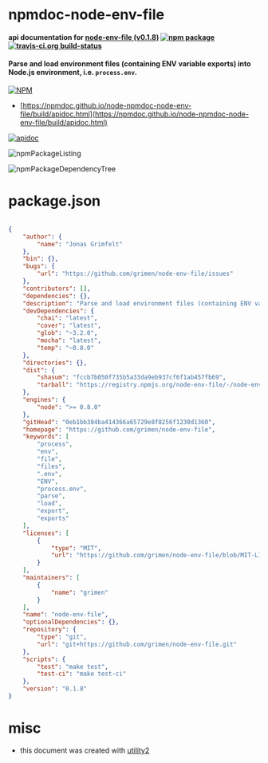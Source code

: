 # npmdoc-node-env-file

#### api documentation for  [node-env-file (v0.1.8)](https://github.com/grimen/node-env-file)  [![npm package](https://img.shields.io/npm/v/npmdoc-node-env-file.svg?style=flat-square)](https://www.npmjs.org/package/npmdoc-node-env-file) [![travis-ci.org build-status](https://api.travis-ci.org/npmdoc/node-npmdoc-node-env-file.svg)](https://travis-ci.org/npmdoc/node-npmdoc-node-env-file)

#### Parse and load environment files (containing ENV variable exports) into Node.js environment, i.e. `process.env`.

[![NPM](https://nodei.co/npm/node-env-file.png?downloads=true&downloadRank=true&stars=true)](https://www.npmjs.com/package/node-env-file)

- [https://npmdoc.github.io/node-npmdoc-node-env-file/build/apidoc.html](https://npmdoc.github.io/node-npmdoc-node-env-file/build/apidoc.html)

[![apidoc](https://npmdoc.github.io/node-npmdoc-node-env-file/build/screenCapture.buildCi.browser.%252Ftmp%252Fbuild%252Fapidoc.html.png)](https://npmdoc.github.io/node-npmdoc-node-env-file/build/apidoc.html)

![npmPackageListing](https://npmdoc.github.io/node-npmdoc-node-env-file/build/screenCapture.npmPackageListing.svg)

![npmPackageDependencyTree](https://npmdoc.github.io/node-npmdoc-node-env-file/build/screenCapture.npmPackageDependencyTree.svg)



# package.json

```json

{
    "author": {
        "name": "Jonas Grimfelt"
    },
    "bin": {},
    "bugs": {
        "url": "https://github.com/grimen/node-env-file/issues"
    },
    "contributors": [],
    "dependencies": {},
    "description": "Parse and load environment files (containing ENV variable exports) into Node.js environment, i.e. 'process.env'.",
    "devDependencies": {
        "chai": "latest",
        "cover": "latest",
        "glob": "~3.2.0",
        "mocha": "latest",
        "temp": "~0.8.0"
    },
    "directories": {},
    "dist": {
        "shasum": "fccb7b050f735b5a33da9eb937cf6f1ab457fb69",
        "tarball": "https://registry.npmjs.org/node-env-file/-/node-env-file-0.1.8.tgz"
    },
    "engines": {
        "node": ">= 0.8.0"
    },
    "gitHead": "0eb1bb384ba414366a65729e8f8256f1230d1360",
    "homepage": "https://github.com/grimen/node-env-file",
    "keywords": [
        "process",
        "env",
        "file",
        "files",
        ".env",
        "ENV",
        "process.env",
        "parse",
        "load",
        "export",
        "exports"
    ],
    "licenses": [
        {
            "type": "MIT",
            "url": "https://github.com/grimen/node-env-file/blob/MIT-LICENSE"
        }
    ],
    "maintainers": [
        {
            "name": "grimen"
        }
    ],
    "name": "node-env-file",
    "optionalDependencies": {},
    "repository": {
        "type": "git",
        "url": "git+https://github.com/grimen/node-env-file.git"
    },
    "scripts": {
        "test": "make test",
        "test-ci": "make test-ci"
    },
    "version": "0.1.8"
}
```



# misc
- this document was created with [utility2](https://github.com/kaizhu256/node-utility2)
